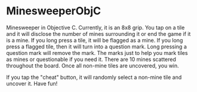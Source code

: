 # MinesweeperObjC

Minesweeper in Objective C. Currently, it is an 8x8 grip. You tap on a tile and it will disclose the number of mines surrounding it or end the game if it is a mine. If you long press a tile, it will be flagged as a mine. If you long press a flagged tile, then it will turn into a question mark. Long pressing a question mark will remove the mark. The marks just to help you mark tiles as mines or questionable if you need it. There are 10 mines scattered throughout the board. Once all non-mine tiles are uncovered, you win.

If you tap the "cheat" button, it will randomly select a non-mine tile and uncover it. Have fun!
